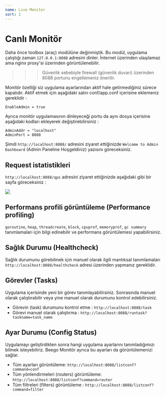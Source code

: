 ```yaml
---
name: Live Monitor
sort: 1
---
```


# Canlı Monitör

Daha önce toolbox (araç) modülüne değinmiştik. Bu modül, uygulama çalıştığı zaman `127.0.0.1:8088` adresini dinler. İnternet üzerinden ulaşılamaz ama nginx proxy'si üzerinden görüntülenebilir.

>>> Güvenlik sebebiyle firewall (güvenlik duvarı) üzerinden 8088 portunu engellemeniz önerilir.

Monitör özelliği siz uygulama ayarlarından aktif hale getirmediğiniz sürece kapalıdır. Aktif etmek için aşağıdaki satırı conf/app.conf içerisine eklemeniz gereklidir : 

	EnableAdmin = true

Ayrıca monitör uygulamasının dinleyeceği portu da aynı dosya içerisine aşağıdaki kodları ekleyerek değiştirebilirsiniz : 

	AdminAddr = "localhost"
	AdminPort = 8088

Şimdi `http://localhost:8088/` adresini ziyaret ettiğinizde `Welcome to Admin Dashboard` (Admin Paneline Hoşgeldiniz) yazısını göreceksiniz.


## Request istatistikleri

`http://localhost:8088/qps` adresini ziyaret ettiğinizde aşağıdaki gibi bir sayfa göreceksiniz :

![](../images/monitoring.png)

## Performans profili görüntüleme (Performance profiling)

`goroutine`, `heap`, `threadcreate`, `block`, `cpuprof`, `memoryprof`, `gc summary` tanımlamaları için bilgi edinebilir ve performans görüntülemesi yapabilirsiniz.


## Sağlık Durumu (Healthcheck)

Sağlık durumunu görebilmek için manuel olarak ilgili mantıksal tanımlamaları `http://localhost:8088/healthcheck` adresi üzerinden yapmanız gereklidir.

## Görevler (Tasks)

Uygulama içerisinde yeni bir görev tanımlayabilirsiniz. Sonrasında manuel olarak çalıştırabilir veya yine manuel olarak durumunu kontrol edebilirsiniz.

- Görevin (task) durumunu kontrol etme : `http://localhost:8088/task`
- Görevi manuel olarak çalıştırma : `http://localhost:8088/runtask?taskname=task_name`

## Ayar Durumu (Config Status)

Uygulamayı geliştirdikten sonra hangi uygulama ayarlarını tanımladığımızı bilmek isteyebiliriz. Beego Monitör ayrıca bu ayarları da görüntülemenizi sağlar.

- Tüm ayarları görüntüleme: `http://localhost:8088/listconf?command=conf`
- Tüm yönlendirmeleri (routers) görüntüleme: `http://localhost:8088/listconf?command=router`
- Tüm filtreleri (filters) görüntüleme : `http://localhost:8088/listconf?command=filter`
